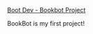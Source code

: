 [Boot Dev - Bookbot Project](https://www.boot.dev/lessons/4695fb05-cb7c-44e4-b206-0ed8eac44588)

BookBot is my first project!
